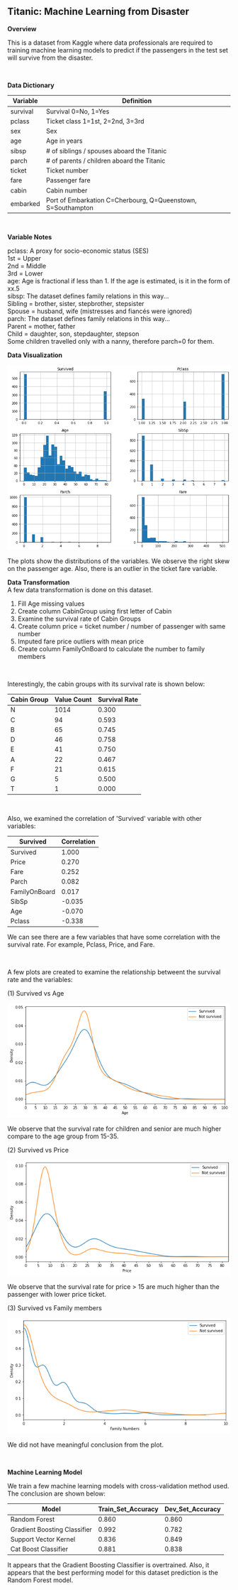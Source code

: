 ## Titanic: Machine Learning from Disaster

**Overview**

This is a dataset from Kaggle where data professionals are required to training machine learning models to predict if the passengers in the test set will survive from the disaster. 

</br>

**Data Dictionary**
 
| Variable | Definition |
| --- | --- |
| survival | Survival 0=No, 1=Yes |
| pclass | Ticket class 1=1st, 2=2nd, 3=3rd |
| sex | Sex |
| age | Age in years |
| sibsp | # of siblings / spouses aboard the Titanic |
| parch | # of parents / children aboard the Titanic |
| ticket | Ticket number |
| fare | Passenger fare |
| cabin | Cabin number |
| embarked | Port of Embarkation C=Cherbourg, Q=Queenstown, S=Southampton |

</br>

**Variable Notes** </br>

pclass: A proxy for socio-economic status (SES) </br>
1st = Upper </br>
2nd = Middle </br>
3rd = Lower </br>
age: Age is fractional if less than 1. If the age is estimated, is it in the form of xx.5 </br>
sibsp: The dataset defines family relations in this way... </br>
Sibling = brother, sister, stepbrother, stepsister </br>
Spouse = husband, wife (mistresses and fiancés were ignored) </br>
parch: The dataset defines family relations in this way... </br>
Parent = mother, father </br>
Child = daughter, son, stepdaughter, stepson </br>
Some children travelled only with a nanny, therefore parch=0 for them. </br>


**Data Visualization** </br>

![](plots.png)

The plots show the distributions of the variables. We observe the right skew on the passenger age. Also, there is an outlier in the ticket fare variable.

**Data Transformation** </br>
A few data transformation is done on this dataset. </br>
1. Fill Age missing values </br>
2. Create column CabinGroup using first letter of Cabin </br>
3. Examine the survival rate of Cabin Groups
4.  Create column price = ticket number / number of passenger with same number
5.  Imputed fare price outliers with mean price
6.  Create column FamilyOnBoard to calculate the number to family members

</br>

Interestingly, the cabin groups with its survival rate is shown below:

| Cabin Group | Value Count | Survival Rate |
| --- | --- | -- |
| N | 1014 | 0.300 |
| C | 94 | 0.593 |
| B | 65 | 0.745 |
| D | 46 | 0.758 |
| E | 41 | 0.750 |
| A | 22 | 0.467 |
| F | 21 | 0.615 |
| G | 5 | 0.500 |
| T | 1 | 0.000 |

</br>

Also, we examined the correlation of 'Survived' variable with other variables:

| Survived | Correlation |
| --- | --- |
| Survived | 1.000 |
| Price | 0.270 |
| Fare | 0.252 |
| Parch | 0.082 |
| FamilyOnBoard | 0.017 |
| SibSp | -0.035 |
| Age | -0.070 |
| Pclass | -0.338 |

We can see there are a few variables that have some correlation with the survival rate. For example, Pclass, Price, and Fare.

</br>

A few plots are created to examine the relationship betweent the survival rate and the variables:</br>

(1) Survived vs Age

![](survival_age.png)

We observe that the survival rate for children and senior are much higher compare to the age group from 15-35.


(2) Survived vs Price

![](survival_price.png)

We observe that the survival rate for price > 15 are much higher than the passenger with lower price ticket. 

(3) Survived vs Family members

![](survival_family.png)

We did not have meaningful conclusion from the plot.

</br>

**Machine Learning Model** </br>

We train a few machine learning models with cross-validation method used. The conclusion are shown below:

| Model | Train_Set_Accuracy | Dev_Set_Accuracy |
| --- | --- | --- |
| Random Forest | 0.860 | 0.860 |
| Gradient Boosting Classifier | 0.992 | 0.782 |
| Support Vector Kernel | 0.836 | 0.849 |
| Cat Boost Classifier | 0.881 | 0.838 |

It appears that the Gradient Boosting Classifier is overtrained. Also, it appears that the best performing model for this dataset prediction is the Random Forest model.
